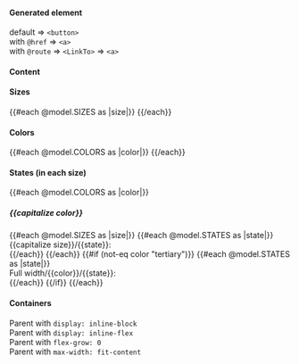 <section data-test-percy data-section="showcase">
  
  <h4 class="dummy-h4">Generated element</h4>
  <div class="dummy-button-generated-list">
    <div>
      <span class="dummy-text-small">default ⇒ <code class="dummy-code">&lt;button&gt;</code></span>
      <br />
      <Hds::Button @icon="plus" @text="Lorem ipsum dolor" @color="primary" />
      <Hds::Button @icon="plus" @text="Lorem ipsum dolor" @color="primary" disabled />
    </div>
    <div>
      <span class="dummy-text-small">with
        <code class="dummy-code">@href</code>
        ⇒
        <code class="dummy-code">&lt;a&gt;</code></span>
      <br />
      <Hds::Button @icon="plus" @text="Lorem ipsum dolor" @color="primary" @href="#" />
      <Hds::Button @icon="plus" @text="Lorem ipsum dolor" @color="primary" @href="#" disabled />
    </div>
    <div>
      <span class="dummy-text-small">with
        <code class="dummy-code">@route</code>
        ⇒
        <code class="dummy-code">&lt;LinkTo&gt;</code>
        ⇒
        <code class="dummy-code">&lt;a&gt;</code></span>
      <br />
      <Hds::Button @icon="plus" @text="Lorem ipsum dolor" @color="primary" @route="index" />
      <Hds::Button @icon="plus" @text="Lorem ipsum dolor" @color="primary" @route="index" disabled />
    </div>
  </div>

  <h4 class="dummy-h4">Content</h4>
  <div class="dummy-button-base-sample">
    <Hds::Button @text="Only text" />
    <Hds::Button @icon="plus" @iconPosition="leading" @text="Text + leading icon" />
    <Hds::Button @icon="arrow-right" @iconPosition="trailing" @text="Text + trailing icon" />
    <Hds::Button @icon="plus" @isIconOnly={{true}} @text="Icon only" />
    <div class="dummy-button-max-width-container">
      <Hds::Button @icon="plus" @text="This is a very long text that should go on multiple lines" />
    </div>
  </div>

  <h4 class="dummy-h4">Sizes</h4>
  <div class="dummy-button-base-sample">
    {{#each @model.SIZES as |size|}}
      <Hds::Button @icon="plus" @text={{capitalize size}} @size={{size}} />
    {{/each}}
    <div class="dummy-button-full-width-container">
      <Hds::Button @icon="plus" @text="Full width" @isFullWidth={{true}} />
    </div>
  </div>

  <h4 class="dummy-h4">Colors</h4>
  <div class="dummy-button-base-sample">
    {{#each @model.COLORS as |color|}}
      <Hds::Button @icon="plus" @text={{capitalize color}} @color={{color}} />
    {{/each}}
  </div>

  <h4 class="dummy-h4">States (in each size)</h4>
  <div class="dummy-button-states-grid">
    {{#each @model.COLORS as |color|}}
      <h5 class="dummy-h5 dummy-button-states-grid__title">{{capitalize color}}</h5>
      {{#each @model.SIZES as |size|}}
        {{#each @model.STATES as |state|}}
          <div>
            <span class="dummy-text-small">{{capitalize size}}/{{state}}:</span>
            <br />
            <Hds::Button
              @icon="plus"
              @text={{capitalize state}}
              @size={{size}}
              @color={{color}}
              mock-state-value={{state}}
            />
          </div>
        {{/each}}
      {{/each}}
      {{#if (not-eq color "tertiary")}}
        {{#each @model.STATES as |state|}}
          <div>
            <span class="dummy-text-small">Full width/{{color}}/{{state}}:</span>
            <br />
            <Hds::Button
              @icon="plus"
              @text={{capitalize state}}
              @color={{color}}
              @isFullWidth={{true}}
              mock-state-value={{state}}
            />
          </div>
        {{/each}}
      {{/if}}
    {{/each}}
  </div>

  <h4 class="dummy-h4">Containers</h4>
  <div class="dummy-button-containers-list">
    <div>
      <span class="dummy-text-small">Parent with <code class="dummy-code">display: inline-block</code></span>
      <br />
      <div class="dummy-button-containers-list-item__inline-block">
        <Hds::Button @icon="plus" @iconPosition="leading" @text="Text + leading icon" />
      </div>
    </div>
    <div>
      <span class="dummy-text-small">Parent with <code class="dummy-code">display: inline-flex</code></span>
      <br />
      <div class="dummy-button-containers-list-item__inline-flex">
        <Hds::Button @icon="plus" @iconPosition="leading" @text="Text + leading icon" />
      </div>
    </div>
    <div>
      <span class="dummy-text-small">Parent with <code class="dummy-code">flex-grow: 0</code></span>
      <br />
      <div class="dummy-button-containers-list-item__flex">
        <div class="dummy-button-containers-list-item__flex-grow-0">
          <Hds::Button @icon="plus" @iconPosition="leading" @text="Text + leading icon" />
        </div>
      </div>
    </div>
    <div>
      <span class="dummy-text-small">Parent with <code class="dummy-code">max-width: fit-content</code></span>
      <br />
      <div class="dummy-button-containers-list-item__max-width-fit-content">
        <Hds::Button @icon="plus" @iconPosition="leading" @text="Text + leading icon" />
      </div>
    </div>
  </div>
</section>